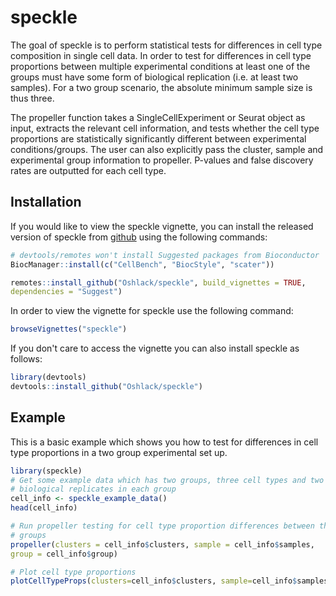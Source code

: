 
# speckle

<!-- badges: start -->
<!-- badges: end -->

The goal of speckle is to perform statistical tests for differences in cell
type composition in single cell data. In order to test for differences in cell
type proportions between multiple experimental conditions at least one of the 
groups must have some form of biological replication (i.e. at least two 
samples). For a two group scenario, the absolute minimum sample size is thus 
three. 

The propeller function takes a SingleCellExperiment or Seurat object as input,
extracts the relevant cell information, and tests whether the cell type 
proportions are statistically significantly different between experimental
conditions/groups. The user can also explicitly pass the cluster, sample and 
experimental group information to propeller. P-values and false discovery rates 
are outputted for each cell type. 

## Installation

If you would like to view the speckle vignette, you can install the released 
version of speckle from [github](https://github.com/Oshlack/speckle) using the 
following commands:

``` r
# devtools/remotes won't install Suggested packages from Bioconductor
BiocManager::install(c("CellBench", "BiocStyle", "scater"))

remotes::install_github("Oshlack/speckle", build_vignettes = TRUE, 
dependencies = "Suggest")
```

In order to view the vignette for speckle use the following command:

``` r
browseVignettes("speckle")
```

If you don't care to access the vignette you can also install speckle as 
follows:

``` r
library(devtools)
devtools::install_github("Oshlack/speckle")
```

## Example

This is a basic example which shows you how to test for differences in cell 
type proportions in a two group experimental set up.

``` r
library(speckle)
# Get some example data which has two groups, three cell types and two 
# biological replicates in each group
cell_info <- speckle_example_data()
head(cell_info)

# Run propeller testing for cell type proportion differences between the two 
# groups
propeller(clusters = cell_info$clusters, sample = cell_info$samples, 
group = cell_info$group)

# Plot cell type proportions
plotCellTypeProps(clusters=cell_info$clusters, sample=cell_info$samples)
```

